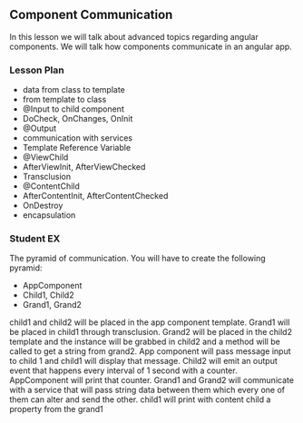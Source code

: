 ## Component Communication

In this lesson we will talk about advanced topics regarding angular components. 
We will talk how components communicate in an angular app.

### Lesson Plan
- data from class to template
- from template to class
- @Input to child component
- DoCheck, OnChanges, OnInit
- @Output
- communication with services
- Template Reference Variable
- @ViewChild
- AfterViewInit, AfterViewChecked
- Transclusion
- @ContentChild
- AfterContentInit, AfterContentChecked
- OnDestroy
- encapsulation

### Student EX

The pyramid of communication. 
You will have to create the following pyramid:
- AppComponent
- Child1, Child2
- Grand1, Grand2

child1 and child2 will be placed in the app component template. 
Grand1 will be placed in child1 through transclusion. 
Grand2 will be placed in the child2 template and the instance will be grabbed in child2 and a method will be called to get a string from grand2. 
App component will pass message input to child 1 and child1 will display that message.
Child2 will emit an output event that happens every interval of 1 second with a counter. AppComponent will print that counter. 
Grand1 and Grand2 will communicate with a service that will pass string data between them which every one of them can alter and send the other. 
child1 will print with content child a property from the grand1